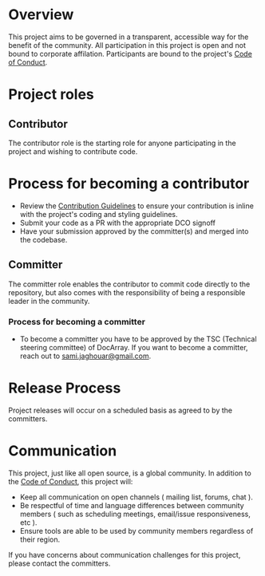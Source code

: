 # Overview

This project aims to be governed in a transparent, accessible way for the benefit of the community. All participation in this project is open and not bound to corporate affilation. Participants are bound to the project's [Code of Conduct](./.github/CODE_OF_CONDUCT.md).

# Project roles

## Contributor

The contributor role is the starting role for anyone participating in the project and wishing to contribute code.

# Process for becoming a contributor

* Review the [Contribution Guidelines](./CONTRIBUTING.md) to ensure your contribution is inline with the project's coding and styling guidelines.
* Submit your code as a PR with the appropriate DCO signoff
* Have your submission approved by the committer(s) and merged into the codebase.

## Committer

The committer role enables the contributor to commit code directly to the repository, but also comes with the responsibility of being a responsible leader in the community.

### Process for becoming a committer

* To become a committer you have to be approved by the TSC (Technical steering committee) of DocArray. If you want to become a committer, reach out to sami.jaghouar@gmail.com. 

# Release Process

Project releases will occur on a scheduled basis as agreed to by the committers.

# Communication

This project, just like all open source, is a global community. In addition to the [Code of Conduct](./.github/CODE_OF_CONDUCT.md), this project will:

* Keep all communication on open channels ( mailing list, forums, chat ).
* Be respectful of time and language differences between community members ( such as scheduling meetings, email/issue responsiveness, etc ).
* Ensure tools are able to be used by community members regardless of their region.

If you have concerns about communication challenges for this project, please contact the committers.

